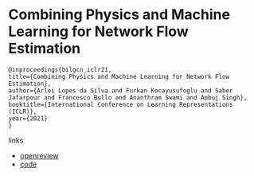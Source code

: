 # Combining Physics and Machine Learning for Network Flow Estimation

```
@inproceedings{bilgcn_iclr21,
title={Combining Physics and Machine Learning for Network Flow Estimation},
author={Arlei Lopes da Silva and Furkan Kocayusufoglu and Saber Jafarpour and Francesco Bullo and Ananthram Swami and Ambuj Singh},
booktitle={International Conference on Learning Representations (ICLR)},
year={2021}
}
```

links
- [openreview](https://openreview.net/forum?id=l0V53bErniB)
- [code](https://iclr.cc/virtual/2021/poster/3316)
